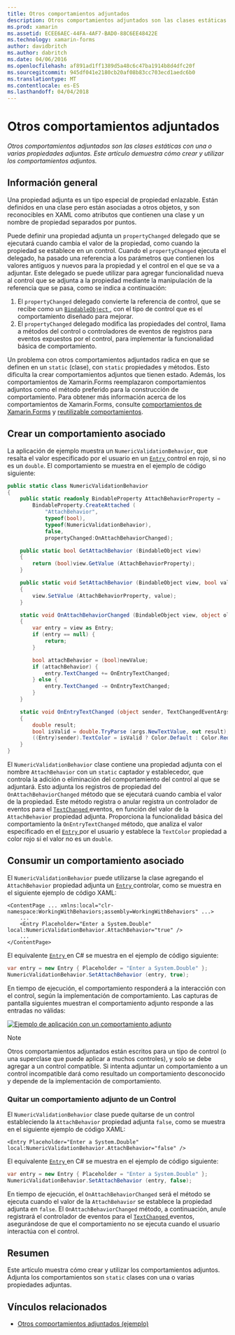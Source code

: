 ```yaml
---
title: Otros comportamientos adjuntados
description: Otros comportamientos adjuntados son las clases estáticas con una o varias propiedades adjuntas. Este artículo demuestra cómo crear y utilizar los comportamientos adjuntos.
ms.prod: xamarin
ms.assetid: ECEE6AEC-44FA-4AF7-BAD0-88C6EE48422E
ms.technology: xamarin-forms
author: davidbritch
ms.author: dabritch
ms.date: 04/06/2016
ms.openlocfilehash: af891ad1ff1389d5a48c6c47ba1914b8d4dfc20f
ms.sourcegitcommit: 945df041e2180cb20af08b83cc703ecd1aedc6b0
ms.translationtype: MT
ms.contentlocale: es-ES
ms.lasthandoff: 04/04/2018
---
```

# <a name="attached-behaviors"></a>Otros comportamientos adjuntados

_Otros comportamientos adjuntados son las clases estáticas con una o varias propiedades adjuntas. Este artículo demuestra cómo crear y utilizar los comportamientos adjuntos._

## <a name="overview"></a>Información general

Una propiedad adjunta es un tipo especial de propiedad enlazable. Están definidos en una clase pero están asociadas a otros objetos, y son reconocibles en XAML como atributos que contienen una clase y un nombre de propiedad separados por puntos.

Puede definir una propiedad adjunta un `propertyChanged` delegado que se ejecutará cuando cambia el valor de la propiedad, como cuando la propiedad se establece en un control. Cuando el `propertyChanged` ejecuta el delegado, ha pasado una referencia a los parámetros que contienen los valores antiguos y nuevos para la propiedad y el control en el que se va a adjuntar. Este delegado se puede utilizar para agregar funcionalidad nueva al control que se adjunta a la propiedad mediante la manipulación de la referencia que se pasa, como se indica a continuación:

1. El `propertyChanged` delegado convierte la referencia de control, que se recibe como un [ `BindableObject` ](https://developer.xamarin.com/api/type/Xamarin.Forms.BindableObject/), con el tipo de control que es el comportamiento diseñado para mejorar.
1. El `propertyChanged` delegado modifica las propiedades del control, llama a métodos del control o controladores de eventos de registros para eventos expuestos por el control, para implementar la funcionalidad básica de comportamiento.

Un problema con otros comportamientos adjuntados radica en que se definen en un `static` (clase), con `static` propiedades y métodos. Esto dificulta la crear comportamientos adjuntos que tienen estado. Además, los comportamientos de Xamarin.Forms reemplazaron comportamientos adjuntos como el método preferido para la construcción de comportamiento. Para obtener más información acerca de los comportamientos de Xamarin.Forms, consulte [comportamientos de Xamarin.Forms](~/xamarin-forms/app-fundamentals/behaviors/creating.md) y [reutilizable comportamientos](~/xamarin-forms/app-fundamentals/behaviors/reusable/index.md).

## <a name="creating-an-attached-behavior"></a>Crear un comportamiento asociado

La aplicación de ejemplo muestra un `NumericValidationBehavior`, que resalta el valor especificado por el usuario en un [ `Entry` ](https://developer.xamarin.com/api/type/Xamarin.Forms.Entry/) control en rojo, si no es un `double`. El comportamiento se muestra en el ejemplo de código siguiente:

```csharp
public static class NumericValidationBehavior
{
    public static readonly BindableProperty AttachBehaviorProperty =
        BindableProperty.CreateAttached (
            "AttachBehavior",
            typeof(bool),
            typeof(NumericValidationBehavior),
            false,
            propertyChanged:OnAttachBehaviorChanged);

    public static bool GetAttachBehavior (BindableObject view)
    {
        return (bool)view.GetValue (AttachBehaviorProperty);
    }

    public static void SetAttachBehavior (BindableObject view, bool value)
    {
        view.SetValue (AttachBehaviorProperty, value);
    }

    static void OnAttachBehaviorChanged (BindableObject view, object oldValue, object newValue)
    {
        var entry = view as Entry;
        if (entry == null) {
            return;
        }

        bool attachBehavior = (bool)newValue;
        if (attachBehavior) {
            entry.TextChanged += OnEntryTextChanged;
        } else {
            entry.TextChanged -= OnEntryTextChanged;
        }
    }

    static void OnEntryTextChanged (object sender, TextChangedEventArgs args)
    {
        double result;
        bool isValid = double.TryParse (args.NewTextValue, out result);
        ((Entry)sender).TextColor = isValid ? Color.Default : Color.Red;
    }
}
```

El `NumericValidationBehavior` clase contiene una propiedad adjunta con el nombre `AttachBehavior` con un `static` captador y establecedor, que controla la adición o eliminación del comportamiento del control al que se adjuntará. Esto adjunta los registros de propiedad del `OnAttachBehaviorChanged` método que se ejecutará cuando cambia el valor de la propiedad. Este método registra o anular registra un controlador de eventos para el [ `TextChanged` ](https://developer.xamarin.com/api/event/Xamarin.Forms.Entry.TextChanged/) eventos, en función del valor de la `AttachBehavior` propiedad adjunta. Proporciona la funcionalidad básica del comportamiento la `OnEntryTextChanged` método, que analiza el valor especificado en el [ `Entry` ](https://developer.xamarin.com/api/type/Xamarin.Forms.Entry/) por el usuario y establece la `TextColor` propiedad a color rojo si el valor no es un `double`.

## <a name="consuming-an-attached-behavior"></a>Consumir un comportamiento asociado

El `NumericValidationBehavior` puede utilizarse la clase agregando el `AttachBehavior` propiedad adjunta un [ `Entry` ](https://developer.xamarin.com/api/type/Xamarin.Forms.Entry/) controlar, como se muestra en el siguiente ejemplo de código XAML:

```xaml
<ContentPage ... xmlns:local="clr-namespace:WorkingWithBehaviors;assembly=WorkingWithBehaviors" ...>
    ...
    <Entry Placeholder="Enter a System.Double" local:NumericValidationBehavior.AttachBehavior="true" />
    ...
</ContentPage>
```

El equivalente [ `Entry` ](https://developer.xamarin.com/api/type/Xamarin.Forms.Entry/) en C# se muestra en el ejemplo de código siguiente:

```csharp
var entry = new Entry { Placeholder = "Enter a System.Double" };
NumericValidationBehavior.SetAttachBehavior (entry, true);
```

En tiempo de ejecución, el comportamiento responderá a la interacción con el control, según la implementación de comportamiento. Las capturas de pantalla siguientes muestran el comportamiento adjunto responde a las entradas no válidas:

[![](attached-images/screenshots-sml.png "Ejemplo de aplicación con un comportamiento adjunto")](attached-images/screenshots.png#lightbox "aplicación con un comportamiento adjunto de ejemplo")

> [!NOTE]
> Otros comportamientos adjuntados están escritos para un tipo de control (o una superclase que puede aplicar a muchos controles), y solo se debe agregar a un control compatible. Si intenta adjuntar un comportamiento a un control incompatible dará como resultado un comportamiento desconocido y depende de la implementación de comportamiento.

### <a name="removing-an-attached-behavior-from-a-control"></a>Quitar un comportamiento adjunto de un Control

El `NumericValidationBehavior` clase puede quitarse de un control estableciendo la `AttachBehavior` propiedad adjunta `false`, como se muestra en el siguiente ejemplo de código XAML:

```xaml
<Entry Placeholder="Enter a System.Double" local:NumericValidationBehavior.AttachBehavior="false" />
```

El equivalente [ `Entry` ](https://developer.xamarin.com/api/type/Xamarin.Forms.Entry/) en C# se muestra en el ejemplo de código siguiente:

```csharp
var entry = new Entry { Placeholder = "Enter a System.Double" };
NumericValidationBehavior.SetAttachBehavior (entry, false);
```

En tiempo de ejecución, el `OnAttachBehaviorChanged` será el método se ejecuta cuando el valor de la `AttachBehavior` se establece la propiedad adjunta en `false`. El `OnAttachBehaviorChanged` método, a continuación, anule registrará el controlador de eventos para el [ `TextChanged` ](https://developer.xamarin.com/api/event/Xamarin.Forms.Entry.TextChanged/) eventos, asegurándose de que el comportamiento no se ejecuta cuando el usuario interactúa con el control.

## <a name="summary"></a>Resumen

Este artículo muestra cómo crear y utilizar los comportamientos adjuntos. Adjunta los comportamientos son `static` clases con una o varias propiedades adjuntas.


## <a name="related-links"></a>Vínculos relacionados

- [Otros comportamientos adjuntados (ejemplo)](https://developer.xamarin.com/samples/xamarin-forms/behaviors/attachednumericvalidationbehavior/)
